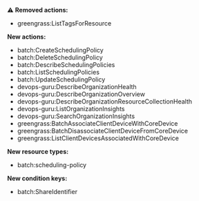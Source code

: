 :warning: **Removed actions:**

- greengrass:ListTagsForResource

**New actions:**

- batch:CreateSchedulingPolicy
- batch:DeleteSchedulingPolicy
- batch:DescribeSchedulingPolicies
- batch:ListSchedulingPolicies
- batch:UpdateSchedulingPolicy
- devops-guru:DescribeOrganizationHealth
- devops-guru:DescribeOrganizationOverview
- devops-guru:DescribeOrganizationResourceCollectionHealth
- devops-guru:ListOrganizationInsights
- devops-guru:SearchOrganizationInsights
- greengrass:BatchAssociateClientDeviceWithCoreDevice
- greengrass:BatchDisassociateClientDeviceFromCoreDevice
- greengrass:ListClientDevicesAssociatedWithCoreDevice

**New resource types:**

- batch:scheduling-policy

**New condition keys:**

- batch:ShareIdentifier
